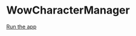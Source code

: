 # WowCharacterManager

[Run the app](https://ljclaeyssen.github.io/wow-character-manager/#/dashboard) 

